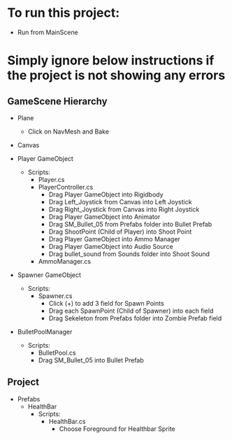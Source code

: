 # To run this project:
- Run from MainScene

# Simply ignore below instructions if the project is not showing any errors

## GameScene Hierarchy
- Plane
    - Click on NavMesh and Bake

- Canvas

- Player GameObject
    - Scripts:
        - Player.cs
        - PlayerController.cs
            - Drag Player GameObject into Rigidbody
            - Drag Left_Joystick from Canvas into Left Joystick
            - Drag Right_Joystick from Canvas into Right Joystick
            - Drag Player GameObject into Animator
            - Drag SM_Bullet_05 from Prefabs folder into Bullet Prefab
            - Drag ShootPoint (Child of Player) into Shoot Point
            - Drag Player GameObject into Ammo Manager
            - Drag Player GameObject into Audio Source
            - Drag bullet_sound from Sounds folder into Shoot Sound
        - AmmoManager.cs
        
- Spawner GameObject
    - Scripts:
        - Spawner.cs
            - Click (+) to add 3 field for Spawn Points
            - Drag each SpawnPoint (Child of Spawner) into each field
            - Drag Sekeleton from Prefabs folder into Zombie Prefab field

- BulletPoolManager
    - Scripts:
        - BulletPool.cs
        - Drag SM_Bullet_05 into Bullet Prefab

## Project
- Prefabs
    - HealthBar
        - Scripts:
            - HealthBar.cs
                - Choose Foreground for Healthbar Sprite